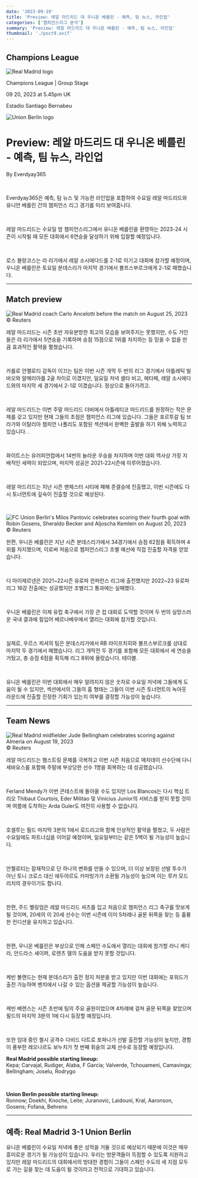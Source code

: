 ```yaml
---
date: '2023-09-19'
title: 'Preview: 레알 마드리드 대 우니온 베를린 - 예측, 팀 뉴스, 라인업'
categories: ['챔피언스리그 분석']
summary: 'Preview: 레알 마드리드 대 우니온 베를린 - 예측, 팀 뉴스, 라인업'
thumbnail: './post9.avif'
---
```


## Champions League

![Real Madrid logo](https://sm.imgix.net/19/06/rmilog.png?w=60&h=60&auto=compress,format&fit=clip 'Real Madrid logo')

Champions League | Group Stage

09 20, 2023 at 5.45pm UK

Estadio Santiago Bernabeu

![Union Berlin logo](https://sm.imgix.net/19/41/unblog.png?w=60&h=60&auto=compress,format&fit=clip 'Union Berlin logo')

# Preview: 레알 마드리드 대 우니온 베를린 - 예측, 팀 뉴스, 라인업

By Everdyay365

<br />

Everdyay365은 예측, 팀 뉴스 및 가능한 라인업을 포함하여 수요일 레알 마드리드와 유니언 베를린 간의 챔피언스 리그 경기를 미리 보여줍니다.

<br />

레알 마드리드는 수요일 밤 챔피언스리그에서 유니온 베를린을 환영하는 2023-24 시즌이 시작될 때 모든 대회에서 6연승을 달성하기 위해 입찰할 예정입니다.

<br />

로스 블랑코스는 라 리가에서 레알 소시에다드를 2-1로 이기고 대회에 참가할 예정이며, 우니온 베를린은 토요일 분데스리가 마지막 경기에서 볼프스부르크에게 2-1로 패했습니다.

---

## Match preview

![Real Madrid coach Carlo Ancelotti before the match on August 25, 2023](https://sm.imgix.net/23/35/carlo-ancelotti.jpg?w=640&h=480&auto=compress,format&fit=clip 'Real Madrid coach Carlo Ancelotti before the match on August 25, 2023')<br />© Reuters

레알 마드리드는 시즌 초반 자유분방한 최고의 모습을 보여주지는 못했지만, 수도 거인들은 라 리가에서 5연승을 기록하며 승점 15점으로 1위를 차지하는 등 믿을 수 없을 만큼 효과적인 활약을 펼쳤습니다.

<br />

카를로 안첼로티 감독이 이끄는 팀은 이번 시즌 개막 두 번의 리그 경기에서 아틀레틱 빌바오와 알메리아를 2골 차이로 이겼지만, 일요일 저녁 셀타 비고, 헤타페, 레알 소시에다드와의 마지막 세 경기에서 2-1로 이겼습니다. 정상으로 돌아가려고.

<br />

레알 마드리드는 이번 주말 마드리드 더비에서 아틀레티코 마드리드를 원정하는 작은 문제를 갖고 있지만 현재 그들의 초점은 챔피언스 리그에 있습니다. 그들은 포르투갈 팀 브라가와 이탈리아 챔피언 나폴리도 포함된 섹션에서 완벽한 출발을 하기 위해 노력하고 있습니다. .

<br />

화이트스는 유러피언컵에서 14번의 놀라운 우승을 차지하며 이번 대회 역사상 가장 지배적인 세력이 되었으며, 마지막 성공은 2021-22시즌에 이루어졌습니다.

<br />

레알 마드리드는 지난 시즌 맨체스터 시티에 패해 준결승에 진출했고, 이번 시즌에도 다시 토너먼트에 깊숙이 진출할 것으로 예상된다.

<br />

![FC Union Berlin's Milos Pantovic celebrates scoring their fourth goal with Robin Gosens, Sheraldo Becker and Aljoscha Kemlein on August 20, 2023](https://sm.imgix.net/23/35/fc-union-berlin.jpg?w=640&h=480&auto=compress,format&fit=clip "FC Union Berlin's Milos Pantovic celebrates scoring their fourth goal with Robin Gosens, Sheraldo Becker and Aljoscha Kemlein on August 20, 2023")<br />© Reuters

한편, 우니온 베를린은 지난 시즌 분데스리가에서 34경기에서 승점 62점을 획득하며 4위를 차지했으며, 이로써 처음으로 챔피언스리그 조별 예선에 직접 진출할 자격을 얻었습니다.

<br />

디 아이제르넨은 2021~22시즌 유로파 컨퍼런스 리그에 출전했지만 2022~23 유로파리그 16강 진출에는 성공했지만 조별리그 통과에는 실패했다.

<br />

우니온 베를린은 이제 유럽 축구에서 가장 큰 컵 대회로 도약할 것이며 두 번의 실망스러운 국내 결과에 힘입어 베르나베우에서 열리는 대회에 참가할 것입니다.

<br />

실제로, 우르스 피셔의 팀은 분데스리가에서 RB 라이프치히와 볼프스부르크를 상대로 마지막 두 경기에서 패했습니다. 리그 개막전 두 경기를 포함해 모든 대회에서 세 연승을 거뒀고, 총 승점 6점을 획득해 리그 8위에 올랐습니다. 테이블.

<br />

유니온 베를린은 이번 대회에서 매우 알려지지 않은 숫자로 수요일 저녁에 그들에게 도움이 될 수 있지만, 섹션에서의 그들의 홈 형태는 그들이 이번 시즌 토너먼트의 녹아웃 라운드에 진출할 진정한 기회가 있는지 여부를 결정할 가능성이 높습니다.

---

## Team News

![Real Madrid midfielder Jude Bellingham celebrates scoring against Almeria on August 19, 2023](https://sm.imgix.net/23/33/jude-bellingham.JPG?w=640&h=480&auto=compress,format&fit=clip 'Real Madrid midfielder Jude Bellingham celebrates scoring against Almeria on August 19, 2023')<br />© Reuters

레알 마드리드는 햄스트링 문제를 극복하고 이번 시즌 처음으로 매치데이 선수단에 다니 세바요스를 포함해 주말에 부상당한 선수 1명을 회복하는 데 성공했습니다.

<br />

Ferland Mendy가 이번 콘테스트에 돌아올 수도 있지만 Los Blancos는 다시 핵심 트리오 Thibaut Courtois, Eder Militao 및 Vinicius Junior의 서비스를 받지 못할 것이며 여름에 도착하는 Arda Guler도 여전히 사용할 수 없습니다.

<br />

호셀루는 필드 마지막 3분의 1에서 로드리고와 함께 인상적인 활약을 펼쳤고, 두 사람은 수요일에도 파트너십을 이어갈 예정이며, 일요일부터는 같은 5백이 될 가능성이 높습니다.

<br />

안첼로티는 잠재적으로 단 하나의 변화를 만들 수 있으며, 더 이상 보장된 선발 투수가 아닌 토니 크로스 대신 에두아르도 카마빙가가 소환될 가능성이 높으며 이는 루카 모드리치의 경우이기도 합니다.

<br />

한편, 주드 벨링엄은 레알 마드리드 셔츠를 입고 처음으로 챔피언스 리그 축구를 맛보게 될 것이며, 20세의 이 20세 선수는 이번 시즌에 이미 5차례나 골문 뒤쪽을 찾는 등 훌륭한 컨디션을 유지하고 있습니다.

<br />

한편, 우니온 베를린은 부상으로 인해 스페인 수도에서 열리는 대회에 참가할 라니 케디라, 안드라스 셰이퍼, 로렌츠 델의 도움을 받지 못할 것입니다.

<br />

케빈 볼랜드는 현재 분데스리가 출전 정지 처분을 받고 있지만 이번 대회에는 포워드가 출전 가능하며 벤치에서 나갈 수 있는 옵션을 제공할 가능성이 높습니다.

<br />

케빈 베렌스는 시즌 초반에 팀의 주요 골원이었으며 4차례에 걸쳐 골문 뒤쪽을 찾았으며 필드의 마지막 3분의 1에 다시 등장할 예정입니다.

<br />

또한 임대 중인 첼시 공격수 다비드 다트로 포파나가 선발 출전할 가능성이 높지만, 경험이 풍부한 레오나르도 보누치가 첫 번째 휘슬의 교체 선수로 등장할 예정입니다.

**Real Madrid possible starting lineup:**  
Kepa; Carvajal, Rudiger, Alaba, F Garcia; Valverde, Tchouameni, Camavinga; Bellingham; Joselu, Rodrygo

<br />

**Union Berlin possible starting lineup:**  
Ronnow; Doekhi, Knoche, Leite; Juranovic, Laidouni, Kral, Aaronson, Gosens; Fofana, Behrens

---

## 예측: Real Madrid 3-1 Union Berlin

유니온 베를린이 수요일 저녁에 좋은 성적을 거둘 것으로 예상되기 때문에 이것은 매우 흥미로운 경기가 될 가능성이 있습니다. 우리는 방문객들이 득점할 수 있도록 지원하고 있지만 레알 마드리드의 대회에서의 방대한 경험이 그들이 스페인 수도의 세 지점 모두로 가는 길을 찾는 데 도움이 될 것이라고 전적으로 기대하고 있습니다.

<br />
